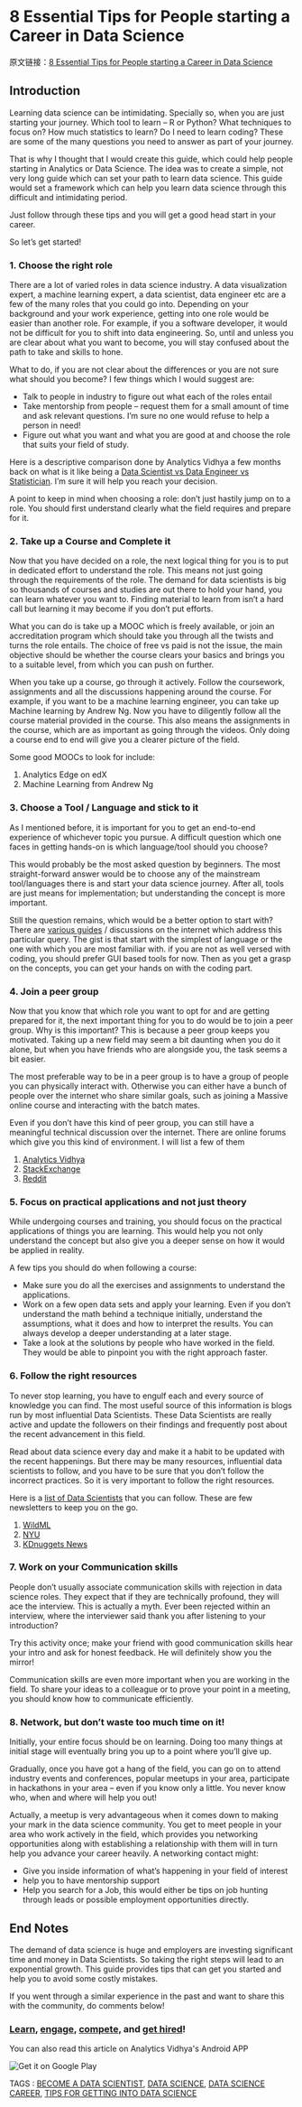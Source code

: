 # 8 Essential Tips for People starting a Career in Data Science

原文链接：[8 Essential Tips for People starting a Career in Data Science](https://www.analyticsvidhya.com/blog/2017/10/tips-people-starting-career-data-science/?from=hackcv&hmsr=hackcv.com&utm_medium=hackcv.com&utm_source=hackcv.com)

## Introduction

Learning data science can be intimidating. Specially so, when you are just starting your journey. Which tool to learn – R or Python? What techniques to focus on? How much statistics to learn? Do I need to learn coding? These are some of the many questions you need to answer as part of your journey.

That is why I thought that I would create this guide, which could help people starting in Analytics or Data Science. The idea was to create a simple, not very long guide which can set your path to learn data science. This guide would set a framework which can help you learn data science through this difficult and intimidating period.

 

Just follow through these tips and you will get a good head start in your career.

So let’s get started!

 

### 1. Choose the right role

There are a lot of varied roles in data science industry. A data visualization expert, a machine learning expert, a data scientist, data engineer etc are a few of the many roles that you could go into. Depending on your background and your work experience, getting into one role would be easier than another role. For example, if you a software developer, it would not be difficult for you to shift into data engineering. So, until and unless you are clear about what you want to become, you will stay confused about the path to take and skills to hone.

What to do, if you are not clear about the differences or you are not sure what should you become? I few things which I would suggest are:

- Talk to people in industry to figure out what each of the roles entail
- Take mentorship from people – request them for a small amount of time and ask relevant questions. I’m sure no one would refuse to help a person in need!
- Figure out what you want and what you are good at and choose the role that suits your field of study.

Here is a descriptive comparison done by Analytics Vidhya a few months back on what is it like being a [Data Scientist vs Data Engineer vs Statistician](https://www.analyticsvidhya.com/blog/2015/10/job-comparison-data-scientist-data-engineer-statistician/). I’m sure it will help you reach your decision.

A point to keep in mind when choosing a role: don’t just hastily jump on to a role. You should first understand clearly what the field requires and prepare for it.

 

### 2. Take up a Course and Complete it

Now that you have decided on a role, the next logical thing for you is to put in dedicated effort to understand the role. This means not just going through the requirements of the role. The demand for data scientists is big so thousands of courses and studies are out there to hold your hand, you can learn whatever you want to. Finding material to learn from isn’t a hard call but learning it may become if you don’t put efforts.

What you can do is take up a MOOC which is freely available, or join an accreditation program which should take you through all the twists and turns the role entails. The choice of free vs paid is not the issue, the main objective should be whether the course clears your basics and brings you to a suitable level, from which you can push on further.

When you take up a course, go through it actively. Follow the coursework, assignments and all the discussions happening around the course. For example, if you want to be a machine learning engineer, you can take up Machine learning by Andrew Ng. Now you have to diligently follow all the course material provided in the course. This also means the assignments in the course, which are as important as going through the videos. Only doing a course end to end will give you a clearer picture of the field.

Some good MOOCs to look for include:

1. Analytics Edge on edX
2. Machine Learning from Andrew Ng

 

### 3. Choose a Tool / Language and stick to it

As I mentioned before, it is important for you to get an end-to-end experience of whichever topic you pursue. A difficult question which one faces in getting hands-on is which language/tool should you choose?

This would probably be the most asked question by beginners. The most straight-forward answer would be to choose any of the mainstream tool/languages there is and start your data science journey. After all, tools are just means for implementation; but understanding the concept is more important.

Still the question remains, which would be a better option to start with? There are [various guides](https://www.analyticsvidhya.com/blog/2017/09/sas-vs-vs-python-tool-learn/) / discussions on the internet which address this particular query. The gist is that start with the simplest of language or the one with which you are most familiar with. if you are not as well versed with coding, you should prefer GUI based tools for now. Then as you get a grasp on the concepts, you can get your hands on with the coding part.

 

### 4. Join a peer group

Now that you know that which role you want to opt for and are getting prepared for it, the next important thing for you to do would be to join a peer group. Why is this important? This is because a peer group keeps you motivated. Taking up a new field may seem a bit daunting when you do it alone, but when you have friends who are alongside you, the task seems a bit easier.

The most preferable way to be in a peer group is to have a group of people you can physically interact with.  Otherwise you can either have a bunch of people over the internet who share similar goals, such as joining a Massive online course and interacting with the batch mates.

Even if you don’t have this kind of peer group, you can still have a meaningful technical discussion over the internet. There are online forums which give you this kind of environment. I will list a few of them

1. [Analytics Vidhya](https://discuss.analyticsvidhya.com/)
2. [StackExchange](https://stackexchange.com/)
3. [Reddit](https://www.reddit.com/)

 

### 5. Focus on practical applications and not just theory

While undergoing courses and training, you should focus on the practical applications of things you are learning. This would help you not only understand the concept but also give you a deeper sense on how it would be applied in reality.

A few tips you should do when following a course:

- Make sure you do all the exercises and assignments to understand the applications.
- Work on a few open data sets and apply your learning. Even if you don’t understand the math behind a technique initially, understand the assumptions, what it does and how to interpret the results. You can always develop a deeper understanding at a later stage.
- Take a look at the solutions by people who have worked in the field. They would be able to pinpoint you with the right approach faster.

 

### 6. Follow the right resources

To never stop learning, you have to engulf each and every source of knowledge you can find. The most useful source of this information is blogs run by most influential Data Scientists. These Data Scientists are really active and update the followers on their findings and frequently post about the recent advancement in this field.

Read about data science every day and make it a habit to be updated with the recent happenings. But there may be many resources, influential data scientists to follow, and you have to be sure that you don’t follow the incorrect practices. So it is very important to follow the right resources.

Here is a [list of Data Scientists](https://www.analyticsvidhya.com/blog/2015/09/ultimate-data-scientists-world-today/) that you can follow. These are few newsletters to keep you on the go.

1. [WildML](http://www.wildml.com/)
2. [NYU](https://cds.nyu.edu/newsletter/)
3. [KDnuggets News](http://www.kdnuggets.com/)

 

### 7. Work on your Communication skills

People don’t usually associate communication skills with rejection in data science roles. They expect that if they are technically profound, they will ace the interview. This is actually a myth. Ever been rejected within an interview, where the interviewer said thank you after listening to your introduction?

Try this activity once; make your friend with good communication skills hear your intro and ask for honest feedback. He will definitely show you the mirror!

Communication skills are even more important when you are working in the field. To share your ideas to a colleague or to prove your point in a meeting, you should know how to communicate efficiently.

 

### 8. Network, but don’t waste too much time on it!

Initially, your entire focus should be on learning. Doing too many things at initial stage will eventually bring you up to a point where you’ll give up.

Gradually, once you have got a hang of the field, you can go on to attend industry events and conferences, popular meetups in your area, participate in hackathons in your area – even if you know only a little. You never know who, when and where will help you out!

Actually, a meetup is very advantageous when it comes down to making your mark in the data science community. You get to meet people in your area who work actively in the field, which provides you networking opportunities along with establishing a relationship with them will in turn help you advance your career heavily. A networking contact might:

- Give you inside information of what’s happening in your field of interest
- help you to have mentorship support
- Help you search for a Job, this would either be tips on job hunting through leads or possible employment opportunities directly.

 

## End Notes

The demand of data science is huge and employers are investing significant time and money in Data Scientists. So taking the right steps will lead to an exponential growth. This guide provides tips that can get you started and help you to avoid some costly mistakes.

If you went through a similar experience in the past and want to share this with the community, do comments below!

### [Learn](https://www.analyticsvidhya.com/blog), [engage,](https://discuss.analyticsvidhya.com/) [compete,](https://datahack.analyticsvidhya.com/) and [get hired](https://www.analyticsvidhya.com/jobs/#/user/)!

You can also read this article on Analytics Vidhya's Android APP

 

![Get it on Google Play](https://play.google.com/intl/en_us/badges/images/generic/en_badge_web_generic.png)



TAGS : [BECOME A DATA SCIENTIST](https://www.analyticsvidhya.com/blog/tag/become-a-data-scientist/), [DATA SCIENCE](https://www.analyticsvidhya.com/blog/tag/data-science/), [DATA SCIENCE CAREER](https://www.analyticsvidhya.com/blog/tag/data-science-career/), [TIPS FOR GETTING INTO DATA SCIENCE](https://www.analyticsvidhya.com/blog/tag/tips-for-getting-into-data-science/)